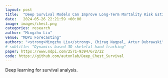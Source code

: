 ```yaml
---
layout: post
title:  "Deep Survival Models Can Improve Long-Term Mortality Risk Estimates from Chest Radiographs"
date:   2024-05-26 22:21:59 +00:00
image: images/chest.png
categories: research
author: "Mingzhu Liu"
venue: "MDPI Forecasting"
authors: "<strong>Mingzhu Liu</strong>, Chirag Nagpal, Artur Dubrawski"
# subtitle: "Dynamics based 3D skeletal hand tracking"
paper: https://www.mdpi.com/2571-9394/6/2/22
code: https://github.com/autonlab/Deep_Chest_Survival
---
```

Deep learning for survival analysis.